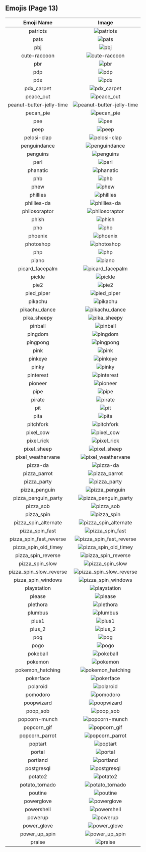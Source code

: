 
## Emojis (Page 13)
|Emoji Name|Image|
| :-: | :-: |
|patriots| ![patriots](/output/patriots)|
|pats| ![pats](/output/pats.jpg)|
|pbj| ![pbj](/output/pbj.png)|
|cute-raccoon| ![cute-raccoon](/output/cute-raccoon.png)|
|pbr| ![pbr](/output/pbr.png)|
|pdp| ![pdp](/output/pdp.jpg)|
|pdx| ![pdx](/output/pdx.jpg)|
|pdx_carpet| ![pdx_carpet](/output/pdx_carpet.gif)|
|peace_out| ![peace_out](/output/peace_out.jpg)|
|peanut-butter-jelly-time| ![peanut-butter-jelly-time](/output/peanut-butter-jelly-time.gif)|
|pecan_pie| ![pecan_pie](/output/pecan_pie.png)|
|pee| ![pee](/output/pee.png)|
|peep| ![peep](/output/peep.jpg)|
|pelosi-clap| ![pelosi-clap](/output/pelosi-clap.jpg)|
|penguindance| ![penguindance](/output/penguindance.gif)|
|penguins| ![penguins](/output/penguins.png)|
|perl| ![perl](/output/perl.gif)|
|phanatic| ![phanatic](/output/phanatic.png)|
|phb| ![phb](/output/phb.jpg)|
|phew| ![phew](/output/phew.jpg)|
|phillies| ![phillies](/output/phillies.png)|
|phillies-da| ![phillies-da](/output/phillies-da.png)|
|philosoraptor| ![philosoraptor](/output/philosoraptor.png)|
|phish| ![phish](/output/phish.jpg)|
|pho| ![pho](/output/pho.png)|
|phoenix| ![phoenix](/output/phoenix.gif)|
|photoshop| ![photoshop](/output/photoshop.png)|
|php| ![php](/output/php.png)|
|piano| ![piano](/output/piano.png)|
|picard_facepalm| ![picard_facepalm](/output/picard_facepalm.png)|
|pickle| ![pickle](/output/pickle.png)|
|pie2| ![pie2](/output/pie2.png)|
|pied_piper| ![pied_piper](/output/pied_piper.jpg)|
|pikachu| ![pikachu](/output/pikachu.png)|
|pikachu_dance| ![pikachu_dance](/output/pikachu_dance.gif)|
|pika_sheepy| ![pika_sheepy](/output/pika_sheepy.gif)|
|pinball| ![pinball](/output/pinball.png)|
|pingdom| ![pingdom](/output/pingdom.png)|
|pingpong| ![pingpong](/output/pingpong.png)|
|pink| ![pink](/output/pink.jpg)|
|pinkeye| ![pinkeye](/output/pinkeye.png)|
|pinky| ![pinky](/output/pinky.png)|
|pinterest| ![pinterest](/output/pinterest.png)|
|pioneer| ![pioneer](/output/pioneer)|
|pipe| ![pipe](/output/pipe.png)|
|pirate| ![pirate](/output/pirate.png)|
|pit| ![pit](/output/pit.png)|
|pita| ![pita](/output/pita)|
|pitchfork| ![pitchfork](/output/pitchfork.jpg)|
|pixel_cow| ![pixel_cow](/output/pixel_cow.png)|
|pixel_rick| ![pixel_rick](/output/pixel_rick.gif)|
|pixel_sheep| ![pixel_sheep](/output/pixel_sheep.png)|
|pixel_weathervane| ![pixel_weathervane](/output/pixel_weathervane.png)|
|pizza-da| ![pizza-da](/output/pizza-da)|
|pizza_parrot| ![pizza_parrot](/output/pizza_parrot.gif)|
|pizza_party| ![pizza_party](/output/pizza_party.png)|
|pizza_penguin| ![pizza_penguin](/output/pizza_penguin.jpg)|
|pizza_penguin_party| ![pizza_penguin_party](/output/pizza_penguin_party.png)|
|pizza_sob| ![pizza_sob](/output/pizza_sob.png)|
|pizza_spin| ![pizza_spin](/output/pizza_spin.gif)|
|pizza_spin_alternate| ![pizza_spin_alternate](/output/pizza_spin_alternate.gif)|
|pizza_spin_fast| ![pizza_spin_fast](/output/pizza_spin_fast.gif)|
|pizza_spin_fast_reverse| ![pizza_spin_fast_reverse](/output/pizza_spin_fast_reverse.gif)|
|pizza_spin_old_timey| ![pizza_spin_old_timey](/output/pizza_spin_old_timey.gif)|
|pizza_spin_reverse| ![pizza_spin_reverse](/output/pizza_spin_reverse.gif)|
|pizza_spin_slow| ![pizza_spin_slow](/output/pizza_spin_slow.gif)|
|pizza_spin_slow_reverse| ![pizza_spin_slow_reverse](/output/pizza_spin_slow_reverse.gif)|
|pizza_spin_windows| ![pizza_spin_windows](/output/pizza_spin_windows.gif)|
|playstation| ![playstation](/output/playstation.png)|
|please| ![please](/output/please.png)|
|plethora| ![plethora](/output/plethora.jpg)|
|plumbus| ![plumbus](/output/plumbus.png)|
|plus1| ![plus1](/output/plus1.png)|
|plus_2| ![plus_2](/output/plus_2.png)|
|pog| ![pog](/output/pog.png)|
|pogo| ![pogo](/output/pogo.png)|
|pokeball| ![pokeball](/output/pokeball.png)|
|pokemon| ![pokemon](/output/pokemon.png)|
|pokemon_hatching| ![pokemon_hatching](/output/pokemon_hatching.gif)|
|pokerface| ![pokerface](/output/pokerface.png)|
|polaroid| ![polaroid](/output/polaroid.png)|
|pomodoro| ![pomodoro](/output/pomodoro)|
|poopwizard| ![poopwizard](/output/poopwizard.png)|
|poop_sob| ![poop_sob](/output/poop_sob.png)|
|popcorn-munch| ![popcorn-munch](/output/popcorn-munch.gif)|
|popcorn_gif| ![popcorn_gif](/output/popcorn_gif.gif)|
|popcorn_parrot| ![popcorn_parrot](/output/popcorn_parrot.gif)|
|poptart| ![poptart](/output/poptart.png)|
|portal| ![portal](/output/portal.png)|
|portland| ![portland](/output/portland.jpg)|
|postgresql| ![postgresql](/output/postgresql.png)|
|potato2| ![potato2](/output/potato2.png)|
|potato_tornado| ![potato_tornado](/output/potato_tornado.png)|
|poutine| ![poutine](/output/poutine.png)|
|powerglove| ![powerglove](/output/powerglove.png)|
|powershell| ![powershell](/output/powershell.jpg)|
|powerup| ![powerup](/output/powerup.gif)|
|power_glove| ![power_glove](/output/power_glove.png)|
|power_up_spin| ![power_up_spin](/output/power_up_spin.gif)|
|praise| ![praise](/output/praise)|